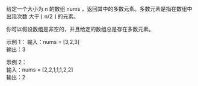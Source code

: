 给定一个大小为 n 的数组 nums ，返回其中的多数元素。多数元素是指在数组中出现次数 大于 ⌊ n/2 ⌋ 的元素。

你可以假设数组是非空的，并且给定的数组总是存在多数元素。


示例 1：
输入：nums = [3,2,3]    
输出：3    

示例 2：  
输入：nums = [2,2,1,1,1,2,2]  
输出：2  
